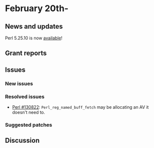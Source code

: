 # February 20th-

## News and updates

Perl 5.25.10 is now
[available](http://nntp.perl.org/group/perl.perl5.porters/243173)!


## Grant reports

## Issues

### New issues

### Resolved issues

* [Perl #130822](http://rt.perl.org/Ticket/Display.html?id=130822):
  `Perl_reg_named_buff_fetch` may be allocating an AV it doesn't need
  to.

### Suggested patches

## Discussion


